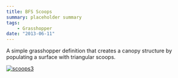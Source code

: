 ```yaml
---
title: BFS Scoops
summary: placeholder summary
tags:
    - Grasshopper
date: "2013-06-11"
---
```


A simple grasshopper definition that creates a canopy structure by populating a surface with triangular scoops.

[![scoops3](http://www.ericanastas.com/wp-content/uploads/2014/06/scoops3-636x278.png)](scoops3.png)

